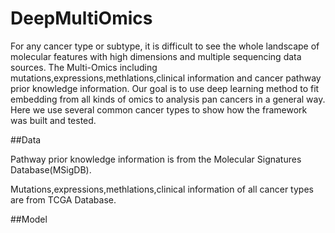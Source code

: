 # DeepMultiOmics
  For any cancer type or subtype, it is difficult to see the whole landscape of molecular features with high dimensions and multiple sequencing data sources. 
The Multi-Omics including mutations,expressions,methlations,clinical information and cancer pathway prior knowledge information.
Our goal is to use deep learning method to fit embedding from all kinds of omics to analysis pan cancers in a general way.
Here we use several common cancer types to show how the framework was built and tested.

##Data

Pathway prior knowledge information is from the Molecular Signatures Database(MSigDB).

Mutations,expressions,methlations,clinical information of all cancer types are from TCGA Database.

##Model
 
